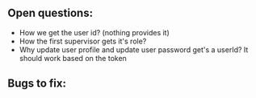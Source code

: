 ## Open questions:

- How we get the user id? (nothing provides it)
- How the first supervisor gets it's role? 
- Why update user profile and update user password get's a userId? It should work based on the token

## Bugs to fix:
